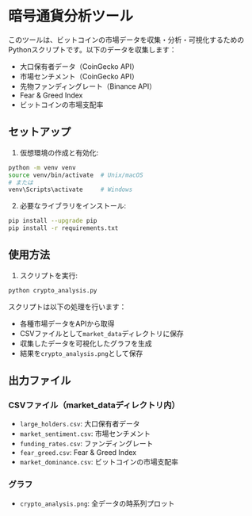 # 暗号通貨分析ツール

このツールは、ビットコインの市場データを収集・分析・可視化するためのPythonスクリプトです。以下のデータを収集します：

- 大口保有者データ（CoinGecko API）
- 市場センチメント（CoinGecko API）
- 先物ファンディングレート（Binance API）
- Fear & Greed Index
- ビットコインの市場支配率

## セットアップ

1. 仮想環境の作成と有効化:
```bash
python -m venv venv
source venv/bin/activate  # Unix/macOS
# または
venv\Scripts\activate     # Windows
```

2. 必要なライブラリをインストール:
```bash
pip install --upgrade pip
pip install -r requirements.txt
```

## 使用方法

1. スクリプトを実行:
```bash
python crypto_analysis.py
```

スクリプトは以下の処理を行います：
- 各種市場データをAPIから取得
- CSVファイルとして`market_data`ディレクトリに保存
- 収集したデータを可視化したグラフを生成
- 結果を`crypto_analysis.png`として保存

## 出力ファイル

### CSVファイル（market_dataディレクトリ内）
- `large_holders.csv`: 大口保有者データ
- `market_sentiment.csv`: 市場センチメント
- `funding_rates.csv`: ファンディングレート
- `fear_greed.csv`: Fear & Greed Index
- `market_dominance.csv`: ビットコインの市場支配率

### グラフ
- `crypto_analysis.png`: 全データの時系列プロット